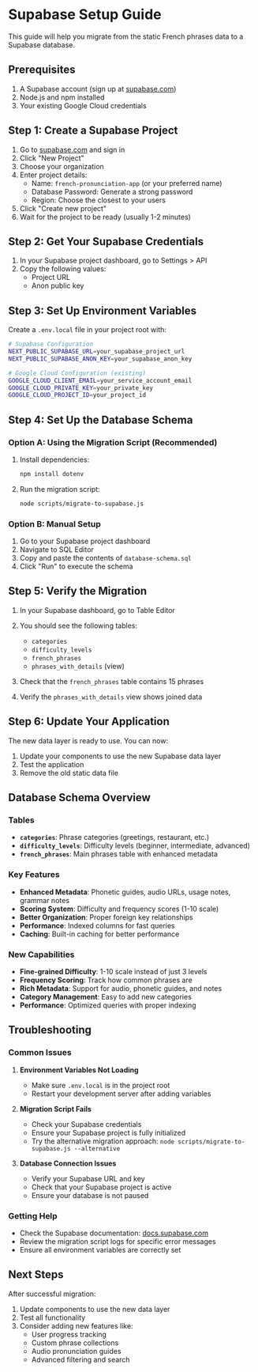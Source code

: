 # Supabase Setup Guide

This guide will help you migrate from the static French phrases data to a Supabase database.

## Prerequisites

1. A Supabase account (sign up at [supabase.com](https://supabase.com))
2. Node.js and npm installed
3. Your existing Google Cloud credentials

## Step 1: Create a Supabase Project

1. Go to [supabase.com](https://supabase.com) and sign in
2. Click "New Project"
3. Choose your organization
4. Enter project details:
   - Name: `french-pronunciation-app` (or your preferred name)
   - Database Password: Generate a strong password
   - Region: Choose the closest to your users
5. Click "Create new project"
6. Wait for the project to be ready (usually 1-2 minutes)

## Step 2: Get Your Supabase Credentials

1. In your Supabase project dashboard, go to Settings > API
2. Copy the following values:
   - Project URL
   - Anon public key

## Step 3: Set Up Environment Variables

Create a `.env.local` file in your project root with:

```bash
# Supabase Configuration
NEXT_PUBLIC_SUPABASE_URL=your_supabase_project_url
NEXT_PUBLIC_SUPABASE_ANON_KEY=your_supabase_anon_key

# Google Cloud Configuration (existing)
GOOGLE_CLOUD_CLIENT_EMAIL=your_service_account_email
GOOGLE_CLOUD_PRIVATE_KEY=your_private_key
GOOGLE_CLOUD_PROJECT_ID=your_project_id
```

## Step 4: Set Up the Database Schema

### Option A: Using the Migration Script (Recommended)

1. Install dependencies:

   ```bash
   npm install dotenv
   ```

2. Run the migration script:
   ```bash
   node scripts/migrate-to-supabase.js
   ```

### Option B: Manual Setup

1. Go to your Supabase project dashboard
2. Navigate to SQL Editor
3. Copy and paste the contents of `database-schema.sql`
4. Click "Run" to execute the schema

## Step 5: Verify the Migration

1. In your Supabase dashboard, go to Table Editor
2. You should see the following tables:

   - `categories`
   - `difficulty_levels`
   - `french_phrases`
   - `phrases_with_details` (view)

3. Check that the `french_phrases` table contains 15 phrases
4. Verify the `phrases_with_details` view shows joined data

## Step 6: Update Your Application

The new data layer is ready to use. You can now:

1. Update your components to use the new Supabase data layer
2. Test the application
3. Remove the old static data file

## Database Schema Overview

### Tables

- **`categories`**: Phrase categories (greetings, restaurant, etc.)
- **`difficulty_levels`**: Difficulty levels (beginner, intermediate, advanced)
- **`french_phrases`**: Main phrases table with enhanced metadata

### Key Features

- **Enhanced Metadata**: Phonetic guides, audio URLs, usage notes, grammar notes
- **Scoring System**: Difficulty and frequency scores (1-10 scale)
- **Better Organization**: Proper foreign key relationships
- **Performance**: Indexed columns for fast queries
- **Caching**: Built-in caching for better performance

### New Capabilities

- **Fine-grained Difficulty**: 1-10 scale instead of just 3 levels
- **Frequency Scoring**: Track how common phrases are
- **Rich Metadata**: Support for audio, phonetic guides, and notes
- **Category Management**: Easy to add new categories
- **Performance**: Optimized queries with proper indexing

## Troubleshooting

### Common Issues

1. **Environment Variables Not Loading**

   - Make sure `.env.local` is in the project root
   - Restart your development server after adding variables

2. **Migration Script Fails**

   - Check your Supabase credentials
   - Ensure your Supabase project is fully initialized
   - Try the alternative migration approach: `node scripts/migrate-to-supabase.js --alternative`

3. **Database Connection Issues**
   - Verify your Supabase URL and key
   - Check that your Supabase project is active
   - Ensure your database is not paused

### Getting Help

- Check the Supabase documentation: [docs.supabase.com](https://docs.supabase.com)
- Review the migration script logs for specific error messages
- Ensure all environment variables are correctly set

## Next Steps

After successful migration:

1. Update components to use the new data layer
2. Test all functionality
3. Consider adding new features like:
   - User progress tracking
   - Custom phrase collections
   - Audio pronunciation guides
   - Advanced filtering and search
